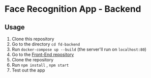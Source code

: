 # Face Recognition App - Backend  
  
  
## Usage

1. Clone this repository
2. Go to the directory ```cd fd-backend ```
3. Run ```docker-compose up --build``` (the server'll run on ```localhost:80```)
4. Go to the  [Front-End repository](https://github.com/ChansooKim316/fd-frontend)
5. Clone the repository
6. Run ```npm install``` , ```npm start``` 
7. Test out the app
